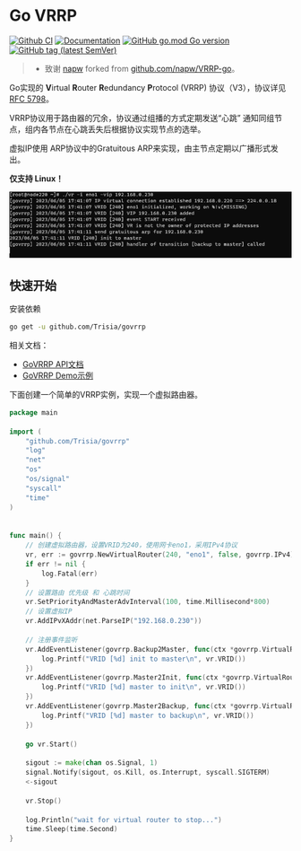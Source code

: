 # Go VRRP

[![Github CI](https://github.com/Trisia/govrrp/actions/workflows/ci.yml/badge.svg)](https://github.com/Trisia/govrrp/actions/workflows/ci.yml)
[![Documentation](https://godoc.org/github.com/Trisia/govrrp?status.svg)](https://godoc.org/github.com/Trisia/govrrp)
[![GitHub go.mod Go version](https://img.shields.io/github/go-mod/go-version/Trisia/govrrp)](https://github.com/Trisia/govrrp/blob/master/go.mod)
[![GitHub tag (latest SemVer)](https://img.shields.io/github/v/tag/Trisia/govrrp)](https://github.com/Trisia/govrrp/tags)

> - 致谢 [napw](https://github.com/napw) forked from [github.com/napw/VRRP-go](https://github.com/napw/VRRP-go)。

Go实现的 **V**irtual **R**outer **R**edundancy **P**rotocol (VRRP) 协议（V3），协议详见 [RFC 5798](https://tools.ietf.org/html/rfc5798)。

VRRP协议用于路由器的冗余，协议通过组播的方式定期发送“心跳” 通知同组节点，组内各节点在心跳丢失后根据协议实现节点的选举。

虚拟IP使用 ARP协议中的Gratuitous ARP来实现，由主节点定期以广播形式发出。

**仅支持 Linux！**

![img.png](demo/img.png)

## 快速开始

安装依赖

```bash
go get -u github.com/Trisia/govrrp
```

相关文档：

- [GoVRRP API文档](https://pkg.go.dev/github.com/Trisia/govrrp)
- [GoVRRP Demo示例](demo/README.md)


下面创建一个简单的VRRP实例，实现一个虚拟路由器。

```go
package main

import (
	"github.com/Trisia/govrrp"
	"log"
	"net"
	"os"
	"os/signal"
	"syscall"
	"time"
)


func main() {
	// 创建虚拟路由器，设置VRID为240，使用网卡eno1，采用IPv4协议
	vr, err := govrrp.NewVirtualRouter(240, "eno1", false, govrrp.IPv4)
	if err != nil {
		log.Fatal(err)
	}
    // 设置路由 优先级 和 心跳时间
	vr.SetPriorityAndMasterAdvInterval(100, time.Millisecond*800)
	// 设置虚拟IP
	vr.AddIPvXAddr(net.ParseIP("192.168.0.230"))

	// 注册事件监听
	vr.AddEventListener(govrrp.Backup2Master, func(ctx *govrrp.VirtualRouter) {
		log.Printf("VRID [%d] init to master\n", vr.VRID())
	})
	vr.AddEventListener(govrrp.Master2Init, func(ctx *govrrp.VirtualRouter) {
		log.Printf("VRID [%d] master to init\n", vr.VRID())
	})
	vr.AddEventListener(govrrp.Master2Backup, func(ctx *govrrp.VirtualRouter) {
		log.Printf("VRID [%d] master to backup\n", vr.VRID())
	})
	
	go vr.Start()

	sigout := make(chan os.Signal, 1)
	signal.Notify(sigout, os.Kill, os.Interrupt, syscall.SIGTERM)
	<-sigout
	
	vr.Stop()

	log.Println("wait for virtual router to stop...")
	time.Sleep(time.Second)
}
```


